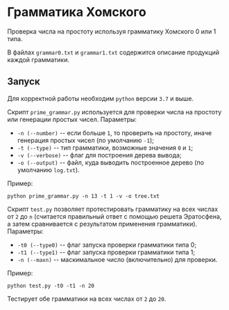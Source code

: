 # Грамматика Хомского
Проверка числа на простоту используя грамматику Хомского 0 или 1 типа.

В файлах `grammar0.txt` и `grammar1.txt` содержится описание продукций каждой грамматики.

## Запуск
Для корректной работы необходим `python` версии `3.7` и выше.

Скрипт `prime_grammar.py` используется для проверки числа на простоту или генерации простых чисел.
Параметры:
- `-n (--number)` -- если больше `1`, то проверить на простоту, иначе генерация простых чисел (по умолчанию `-1`);
- `-t (--type)` -- тип грамматики, возможные значения `0` и `1`;
- `-v (--verbose)` -- флаг для поcтроения дерева вывода;
- `-o (--output)` -- файл, куда выводить построенное дерево (по умолчанию `log.txt`).  

Пример:
```
python prime_grammar.py -n 13 -t 1 -v -o tree.txt
```

Скрипт `test.py` позволяет протестировать грамматику на всех числах от `2` до `n` (считается правильный ответ с помощью решета Эратосфена, а затем сравнивается с результатом применения грамматики).  
Параметры: 
- `-t0 (--type0)` -- флаг запуска проверки грамматики типа 0;
- `-t1 (--type1)` -- флаг запуска проверки грамматики типа 1;
- `-n (--maxn)` -- маскимальное число (включительно) для проверки.

Пример:  
```
python test.py -t0 -t1 -n 20
```  
Тестирует обе грамматики на всех числах от `2` до `20`.